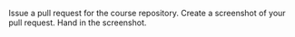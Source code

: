 Issue a pull request for the course repository. Create a screenshot of your pull request. Hand in the screenshot.

